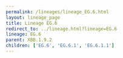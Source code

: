 ```yaml
---
permalink: /lineages/lineage_EG.6.html
layout: lineage_page
title: Lineage EG.6
redirect_to: ../lineage.html?lineage=EG.6
lineage: EG.6
parent: XBB.1.9.2
children: ['EG.6', 'EG.6.1', 'EG.6.1.1']
---
```

